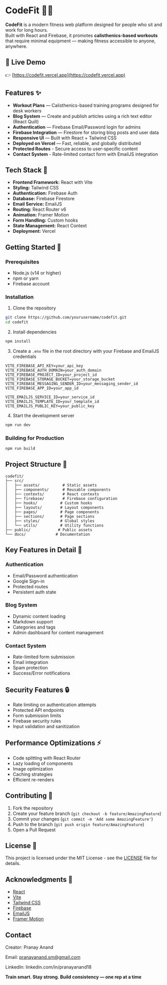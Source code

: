 # CodeFit 🏋️‍♂️

**CodeFit** is a modern fitness web platform designed for people who sit and work for long hours.  
Built with React and Firebase, it promotes **calisthenics-based workouts** that require minimal equipment — making fitness accessible to anyone, anywhere.

## 🚀 Live Demo
👉 [https://codefit.vercel.app](https://codefit.vercel.app)

## Features ✨

- **Workout Plans** — Calisthenics-based training programs designed for desk workers  
- **Blog System** — Create and publish articles using a rich text editor (React Quill)  
- **Authentication** — Firebase Email/Password login for admins  
- **Firebase Integration** — Firestore for storing blog posts and user data  
- **Responsive UI** — Built with React + Tailwind CSS  
- **Deployed on Vercel** — Fast, reliable, and globally distributed  
- **Protected Routes** - Secure access to user-specific content
- **Contact System** - Rate-limited contact form with EmailJS integration

## Tech Stack 🧩
- **Frontend Framework:** React with Vite
- **Styling:** Tailwind CSS
- **Authentication:** Firebase Auth
- **Database:** Firebase Firestore
- **Email Service:** EmailJS
- **Routing:** React Router v6
- **Animation:** Framer Motion
- **Form Handling:** Custom hooks
- **State Management:** React Context
- **Deployment:** Vercel

## Getting Started 🌟

### Prerequisites
- Node.js (v14 or higher)
- npm or yarn
- Firebase account

### Installation

1. Clone the repository
```bash
git clone https://github.com/yourusername/codefit.git
cd codefit
```

2. Install dependencies
```bash
npm install
```

3. Create a `.env` file in the root directory with your Firebase and EmailJS credentials
```env
VITE_FIREBASE_API_KEY=your_api_key
VITE_FIREBASE_AUTH_DOMAIN=your_auth_domain
VITE_FIREBASE_PROJECT_ID=your_project_id
VITE_FIREBASE_STORAGE_BUCKET=your_storage_bucket
VITE_FIREBASE_MESSAGING_SENDER_ID=your_messaging_sender_id
VITE_FIREBASE_APP_ID=your_app_id

VITE_EMAILJS_SERVICE_ID=your_service_id
VITE_EMAILJS_TEMPLATE_ID=your_template_id
VITE_EMAILJS_PUBLIC_KEY=your_public_key
```

4. Start the development server
```bash
npm run dev
```

### Building for Production
```bash
npm run build
```

## Project Structure 📁

```
codefit/
├── src/
│   ├── assets/          # Static assets
│   ├── components/      # Reusable components
│   ├── contexts/        # React contexts
│   ├── firebase/        # Firebase configuration
│   ├── hooks/          # Custom hooks
│   ├── layouts/        # Layout components
│   ├── pages/          # Page components
│   ├── sections/       # Page sections
│   ├── styles/         # Global styles
│   └── utils/          # Utility functions
├── public/            # Public assets
└── docs/             # Documentation
```
## Key Features in Detail 📝

### Authentication
- Email/Password authentication
- Google Sign-in
- Protected routes
- Persistent auth state

### Blog System
- Dynamic content loading
- Markdown support
- Categories and tags
- Admin dashboard for content management

### Contact System
- Rate-limited form submission
- Email integration
- Spam protection
- Success/Error notifications

## Security Features 🔒

- Rate limiting on authentication attempts
- Protected API endpoints
- Form submission limits
- Firebase security rules
- Input validation and sanitization

## Performance Optimizations ⚡

- Code splitting with React Router
- Lazy loading of components
- Image optimization
- Caching strategies
- Efficient re-renders

## Contributing 🤝

1. Fork the repository
2. Create your feature branch (`git checkout -b feature/AmazingFeature`)
3. Commit your changes (`git commit -m 'Add some AmazingFeature'`)
4. Push to the branch (`git push origin feature/AmazingFeature`)
5. Open a Pull Request

## License 📄

This project is licensed under the MIT License - see the [LICENSE](LICENSE) file for details.

## Acknowledgments 🙏

- [React](https://reactjs.org/)
- [Vite](https://vitejs.dev/)
- [Tailwind CSS](https://tailwindcss.com/)
- [Firebase](https://firebase.google.com/)
- [EmailJS](https://www.emailjs.com/)
- [Framer Motion](https://www.framer.com/motion/)


## Contact

Creator: Pranay Anand

Email: pranayanand.sm@gmail.com

LinkedIn: linkedin.com/in/pranayanand18


**Train smart. Stay strong. Build consistency — one rep at a time**
